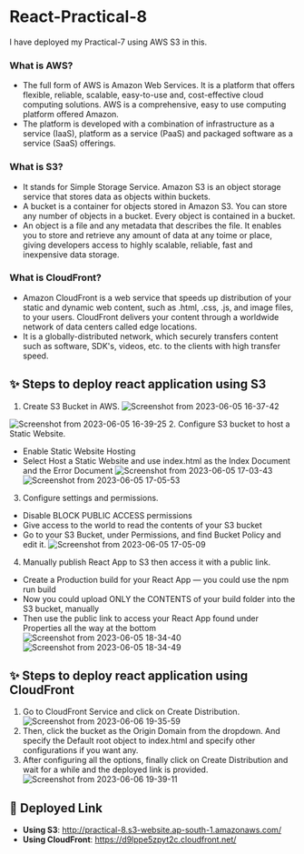 # React-Practical-8

I have deployed my Practical-7 using AWS S3 in this.

### What is AWS?
- The full form of AWS is Amazon Web Services. It is a platform that offers flexible, reliable, scalable, easy-to-use and, cost-effective cloud computing solutions.
AWS is a comprehensive, easy to use computing platform offered Amazon. 
- The platform is developed with a combination of infrastructure as a service (IaaS), platform as a service (PaaS) and packaged software as a service (SaaS) offerings.

### What is S3?
- It stands for Simple Storage Service. Amazon S3 is an object storage service that stores data as objects within buckets. 
- A bucket is a container for objects stored in Amazon S3. You can store any number of objects in a bucket. Every object is contained in a bucket. 
- An object is a file and any metadata that describes the file. It enables you to store and retrieve any amount of data at any toime or place, giving developers access to highly scalable, reliable, fast and inexpensive data storage.

### What is CloudFront?
- Amazon CloudFront is a web service that speeds up distribution of your static and dynamic web content, such as .html, .css, .js, and image files, to your users. CloudFront delivers your content through a worldwide network of data centers called edge locations. 
- It is a globally-distributed network, which securely transfers content such as software, SDK's, videos, etc. to the clients with high transfer speed.

## :sparkles: Steps to deploy react application using S3
1. Create S3 Bucket in AWS.
![Screenshot from 2023-06-05 16-37-42](https://github.com/anjali-sim/React-Practical-8/assets/122269010/2508feea-f866-404a-affe-0843c9f8c8ac)

![Screenshot from 2023-06-05 16-39-25](https://github.com/anjali-sim/React-Practical-8/assets/122269010/f89bdcc0-cd6a-42bf-b44f-97880b390ada)
2. Configure S3 bucket to host a Static Website.
- Enable Static Website Hosting  
- Select Host a Static Website and use index.html as the Index Document and the Error Document
![Screenshot from 2023-06-05 17-03-43](https://github.com/anjali-sim/React-Practical-8/assets/122269010/08230e8e-c635-4bf6-9184-a5d99d264586)
![Screenshot from 2023-06-05 17-05-53](https://github.com/anjali-sim/React-Practical-8/assets/122269010/dcfc3f78-ec1c-491c-baf4-6e6de065c320)
3. Configure settings and permissions.
- Disable BLOCK PUBLIC ACCESS permissions
- Give access to the world to read the contents of your S3 bucket
- Go to your S3 Bucket, under Permissions, and find Bucket Policy and edit it.
![Screenshot from 2023-06-05 17-05-09](https://github.com/anjali-sim/React-Practical-8/assets/122269010/cf363a44-dd22-4ab6-b107-206176eb4b91)
4. Manually publish React App to S3 then access it with a public link.
- Create a Production build for your React App — you could use the npm run build
- Now you could upload ONLY the CONTENTS of your build folder into the S3 bucket, manually
- Then use the public link to access your React App found under Properties all the way at the bottom
![Screenshot from 2023-06-05 18-34-40](https://github.com/anjali-sim/React-Practical-8/assets/122269010/bca8c2ef-fe88-4314-b705-e61926f5fd62)
![Screenshot from 2023-06-05 18-34-49](https://github.com/anjali-sim/React-Practical-8/assets/122269010/4c54101d-24da-478c-8a1e-4adb13170c3e)

## :sparkles: Steps to deploy react application using CloudFront
1. Go to CloudFront Service and click on Create Distribution.
![Screenshot from 2023-06-06 19-35-59](https://github.com/anjali-sim/React-Practical-8/assets/122269010/e8165df8-45fa-4cb2-9945-2c13f9c9fe13)
2. Then, click the bucket as the Origin Domain from the dropdown. And specify the Default root object to index.html and specify other configurations if you want any.
3. After configuring all the options, finally click on Create Distribution and wait for a while and the deployed link is provided.
![Screenshot from 2023-06-06 19-39-11](https://github.com/anjali-sim/React-Practical-8/assets/122269010/0b32a5e5-a3b1-4bcc-b9da-ddc2a5218a70)

## :rocket: Deployed Link
- <b>Using S3</b>: http://practical-8.s3-website.ap-south-1.amazonaws.com/
- <b>Using CloudFront</b>: https://d9lppe5zpyt2c.cloudfront.net/
